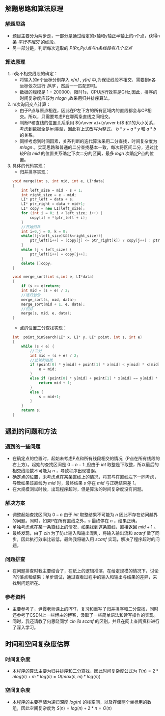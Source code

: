 ## 解题思路和算法原理
### 解题思路
+ 题目主要分为两步走，一部分是通过给定的x轴和y轴正半轴上的n个点，获得n条 _平行不相交_ 的线段。
+ 另一部分是，判断每次选取的 _P(Px,Py)点与n条线段有几个交点_
### 算法原理
1. n条不相交线段的确定：  
    + 将输入的n个坐标分别存入 _x[n]_ , _y[n]_ 中,为保证线段不相交，需要到n各坐标依次进行 _排序_ ，然后一一匹配即可。
    + 数据的规模是 $1-200000$，限时1s，CPU运行效率是GHz,因此，排序的时间复杂度应该为 $nlogn$ ,故采用归并排序算法。
2. m次询问交点计算：
    + 由于P点与原点相连，因此在P左下方的所有区域内的直线都会与OP相交。所以，只需要考虑P在哪两条直线之间相交。
    + 判断P和直线的位置关系采用 ${x\over a}+{y\over b}$ 和1的大小关系，考虑到数据全是int类型，因此将上式改写为整式， ${b*x+a*y}$ 和 $a*b$ 的关系。
    + 同样考虑到时间因素，关系判断的迭代算法采用二分查找，时间复杂度为 $mlogn$ 。实现思路和普通的二分查找基本一致，每次将区间二分，通过比较P和 $mid$ 的位置关系确定下次二分的区间，最多 $logn$ 次确定P点的位置。
3. 具体的代码实现：
    + 归并排序实现：  
    ``` cpp
    void merge(int s, int mid, int e, LI*data) 
    {
        int left_size = mid - s + 1;
        int right_size = e - mid;
        LI* ptr_left = data + s;
        LI* ptr_right = data + mid+1;
        LI* copy = new LI[left_size];
        for (int i = 0; i < left_size; i++) {
            copy[i] = *(ptr_left + i);
        }
        //开始归并
        int i=0,j = 0, k = 0;
        while((j<left_size)&&(k<right_size)){
            ptr_left[i++] = (copy[j] <= ptr_right[k]) ? copy[j++] : ptr_right[k++];
        }
        while (j < left_size) {
            ptr_left[i++] = copy[j++];
        }
        delete []copy;
    }

    void merge_sort(int s,int e, LI*data) 
    {
	    if (s >= e)return;
	    int mid = (s + e) / 2;
	    //递归划分
	    merge_sort(s, mid, data);
	    merge_sort(mid + 1, e, data);
	    //归并
	    merge(s, mid, e, data);
    }
    ```
    + 点的位置二分查找实现：
    ```cpp
    int  point_binSearch(LI* x, LI* y, LI* point, int s, int e) 
    {
        while (s < e) {
            //二分
            int mid = (s + e) / 2;
            //比较和查找
            if (point[0] * y[mid] + point[1] * x[mid] < y[mid] * x[mid]) {
                e = mid;
            }
            else if (point[0] * y[mid] + point[1] * x[mid] == y[mid] * x[mid]) {
                return mid + 1;
            }
            else {
                s = mid+1;
            }
        }
        return s;
    }
    ```
## 遇到的问题和方法
### 遇到的一些问题
+ 在确定点的位置时，起始未考虑P点和所有线段相交的情况（P点在所有线段的右上方）。起始的查找区间是 $0-n-1$ ,但由于 $int$ 取整是下取整，所以最后的相交线段数不可能为 $n$ ，导致程序出现错误。
+ 确定点的位置，未考虑点在某条直线上的情况，将其与在直线左下一同考虑，导致如果该直线为 $mid$ 时，最终结果 $s$ 停在 $mid$ 与正确结果差 1。
+ 在大规模测试时候，出现程序超时，但是算法的时间复杂度没有问题。
### 解决方案
+ 调整起始查找区间为 $0-n$ 由于 $int$ 取整结果不可能为 $n$ 因此不存在访问越界的问题。同时，如果P在所有直线之外，$s$ 最终停在 $n$ ，结果正确。
+ 单独考虑点在某一条直线上的情况，如果找到这条直线，直接返回 $mid+1$ 。
+ 最终发现，由于 _cin_ 为了防止输入和输出混乱，将输入输出流和 _scanf_ 做了同步，因此执行效率比较低，最终我将输入用 _scanf_ 实现，解决了程序超时的问题。
### 问题排查
+ 在问题排查时我主要结合了，在纸上的逻辑推演，在给定规模的情况下，讨论P的落点和结果；单步调试，通过查看过程中的输入和输出与结果的差异，来找到问题所在。
### 参考资料
+ 主要参考了，尹霞老师课上的PPT，复习和重写了归并排序和二分查找，同时还参考了CSDN上一些博主的博客，汲取了一些简单语法和读写操作的实现。
+ 同时，我还请教了何思晓同学 _cin_ 和 _scanf_ 的区别，并且在网上查阅资料进行了深入学习。
## 时间和空间复杂度估算
### 时间复杂度
+ 本程序的算法主要为归并排序和二分查找，因此时间复杂度公式为 ${T(n)=2*nlog(n)+m*log(n)=O(max(n,m)*log(n))}$ 
### 空间复杂度
+ 本程序的主要存储为递归深度 $log(n)$ 的栈空间，以及存储两个坐标用的数组，因此空间复杂度为 $S(n)=log(n)+2*n=O(n)$